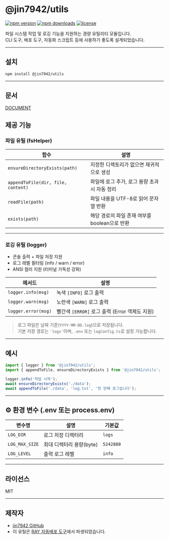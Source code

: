 # @jin7942/utils

[![npm version](https://img.shields.io/npm/v/@jin7942/utils.svg)](https://www.npmjs.com/package/@jin7942/utils)
[![npm downloads](https://img.shields.io/npm/dm/@jin7942/utils.svg)](https://www.npmjs.com/package/@jin7942/utils)
[![license](https://img.shields.io/npm/l/@jin7942/utils.svg)](https://github.com/jin7942/utils/blob/main/LICENSE)

파일 시스템 작업 및 로깅 기능을 지원하는 경량 유틸리티 모듈입니다.  
CLI 도구, 배포 도구, 자동화 스크립트 등에 사용하기 좋도록 설계되었습니다.

---

## 설치

```bash
npm install @jin7942/utils
```

---

## 문서

[DOCUMENT](./docs/README.md)

## 제공 기능

### 파일 유틸 (fsHelper)

| 함수                               | 설명                                          |
| ---------------------------------- | --------------------------------------------- |
| `ensureDirectoryExists(path)`      | 지정한 디렉토리가 없으면 재귀적으로 생성      |
| `appendToFile(dir, file, content)` | 파일에 로그 추가, 로그 용량 초과 시 자동 정리 |
| `readFile(path)`                   | 파일 내용을 UTF-8로 읽어 문자열 반환          |
| `exists(path)`                     | 해당 경로의 파일 존재 여부를 boolean으로 반환 |

---

### 로깅 유틸 (logger)

-   콘솔 출력 + 파일 저장 지원
-   로그 레벨 필터링 (info / warn / error)
-   ANSI 컬러 지원 (터미널 가독성 강화)

| 메서드              | 설명                                           |
| ------------------- | ---------------------------------------------- |
| `logger.info(msg)`  | 녹색 `[INFO]` 로그 출력                        |
| `logger.warn(msg)`  | 노란색 `[WARN]` 로그 출력                      |
| `logger.error(msg)` | 빨간색 `[ERROR]` 로그 출력 (Error 객체도 지원) |

> 로그 파일은 날짜 기준(`YYYY-MM-DD.log`)으로 저장됩니다.  
> 기본 저장 경로는 `'logs'`이며, `.env` 또는 `logConfig.ts`로 설정 가능합니다.

---

## 예시

```ts
import { logger } from '@jin7942/utils';
import { appendToFile, ensureDirectoryExists } from '@jin7942/utils';

logger.info('작업 시작');
await ensureDirectoryExists('./data');
await appendToFile('./data', 'log.txt', '첫 번째 로그입니다');
```

---

## ⚙ 환경 변수 (.env 또는 process.env)

| 변수명         | 설명                     | 기본값    |
| -------------- | ------------------------ | --------- |
| `LOG_DIR`      | 로그 저장 디렉터리       | `logs`    |
| `LOG_MAX_SIZE` | 최대 디렉터리 용량(byte) | `5242880` |
| `LOG_LEVEL`    | 출력 로그 레벨           | `info`    |

---

## 라이선스

MIT

---

## 제작자

-   [jin7942 GitHub](https://github.com/jin7942)
-   이 유틸은 [RAY 자동배포 도구](https://github.com/jin7942/ray)에서 파생되었습니다.

